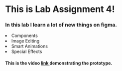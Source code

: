 <h1>This is Lab Assignment 4!</h1>

<p> <h3>In this lab I learn a lot of new things on figma.</h3> </p>

<li>Components</li>
<li>Image Editing</li>
<li>Smart Animations</li>
<li>Special Effects</li>

<p><h4>This is the video <a href="https://youtu.be/dbPMg5RD0Mc">link </a>demonstrating the prototype.</h4></p>
